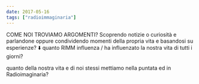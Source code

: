 ```yaml
---
date: 2017-05-16
tags: ["radioimmaginaria"]
---
```

COME NOI TROVIAMO ARGOMENTI?
Scoprendo notizie o curiosità e parlandone
oppure
condividendo momenti della propria vita e basandosi su esperienze?
⬇️
quanto RIMM influenza / ha influenzato la nostra vita di tutti i giorni?

quanto della nostra vita e di noi stessi mettiamo nella puntata ed in Radioimaginaria?